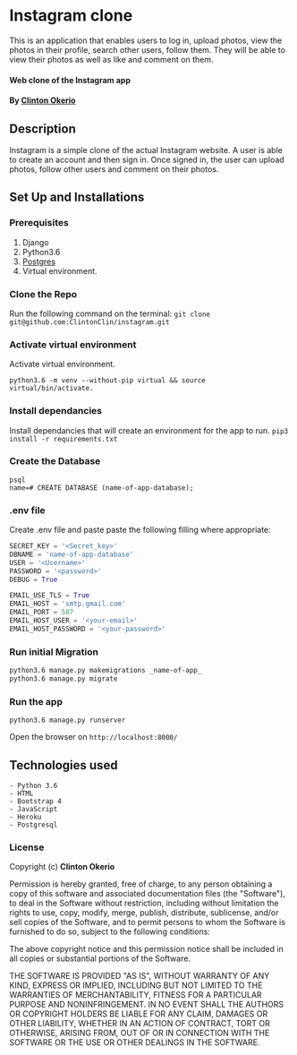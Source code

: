 # Instagram clone
This is an application that enables users to log in, upload photos, view the photos in their profile, search other users, follow them.
 They will be able to view their photos as well as like and comment on them.   

#### Web clone of the Instagram app
#### By [Clinton Okerio](https://github.com/ClintonClin)

## Description
Instagram is a simple clone of the actual Instagram website. A user is able to create an account and then sign in. 
Once signed in, the user can upload photos, follow other users and comment on their photos.

## Set Up and Installations

### Prerequisites
1. Django
2. Python3.6
3. [Postgres](https://www.postgresql.org/download/)
4. Virtual environment.

### Clone the Repo
Run the following command on the terminal:
`git clone git@github.com:ClintonClin/instagram.git`

### Activate virtual environment
Activate virtual environment.
```
python3.6 -m venv --without-pip virtual && source virtual/bin/activate. 
```

### Install dependancies
Install dependancies that will create an environment for the app to run.
`pip3 install -r requirements.txt`

### Create the Database
```
psql
name=# CREATE DATABASE (name-of-app-database);
```
### .env file
Create .env file and paste paste the following filling where appropriate:
```python
SECRET_KEY = '<Secret_key>'
DBNAME = 'name-of-app-database'
USER = '<Username>'
PASSWORD = '<password>'
DEBUG = True

EMAIL_USE_TLS = True
EMAIL_HOST = 'smtp.gmail.com'
EMAIL_PORT = 587
EMAIL_HOST_USER = '<your-email>'
EMAIL_HOST_PASSWORD = '<your-password>'
```
### Run initial Migration
```bash
python3.6 manage.py makemigrations _name-of-app_
python3.6 manage.py migrate
```

### Run the app
```
python3.6 manage.py runserver
```
Open the browser on `http://localhost:8000/`

## Technologies used
    - Python 3.6
    - HTML
    - Bootstrap 4
    - JavaScript
    - Heroku
    - Postgresql

### License
Copyright (c) **Clinton Okerio**

Permission is hereby granted, free of charge, to any person obtaining a copy of this software and associated documentation files (the "Software"), to deal in the Software without restriction, including without limitation the rights to use, copy, modify, merge, publish, distribute, sublicense, and/or sell copies of the Software, and to permit persons to whom the Software is furnished to do so, subject to the following conditions:

The above copyright notice and this permission notice shall be included in all copies or substantial portions of the Software.

THE SOFTWARE IS PROVIDED "AS IS", WITHOUT WARRANTY OF ANY KIND, EXPRESS OR IMPLIED, INCLUDING BUT NOT LIMITED TO THE WARRANTIES OF MERCHANTABILITY, FITNESS FOR A PARTICULAR PURPOSE AND NONINFRINGEMENT. IN NO EVENT SHALL THE AUTHORS OR COPYRIGHT HOLDERS BE LIABLE FOR ANY CLAIM, DAMAGES OR OTHER LIABILITY, WHETHER IN AN ACTION OF CONTRACT, TORT OR OTHERWISE, ARISING FROM, OUT OF OR IN CONNECTION WITH THE SOFTWARE OR THE USE OR OTHER DEALINGS IN THE SOFTWARE.
 
